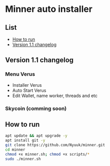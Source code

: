 # Minner auto installer
## List
- [How to run](https://github.com/Nyuuk/minner#how-to-run)
- [Version 1.1 changelog](https://github.com/Nyuuk/minner#version-1.1-changlog)
## Version 1.1 changelog
### Menu Verus
<ul>
  <li>Installer Verus</li>
  <li>Auto Start Verus</li>
  <li>Edit Wallet, name worker, threads and etc</li>
</ul>

### Skycoin (comming soon)

## How to run
````bash
apt update && apt upgrade -y
apt install git -y
git clone https://github.com/Nyuuk/minner.git
cd minner
chmod +x minner.sh; chmod +x scripts/*
sudo ./minner.sh
````
